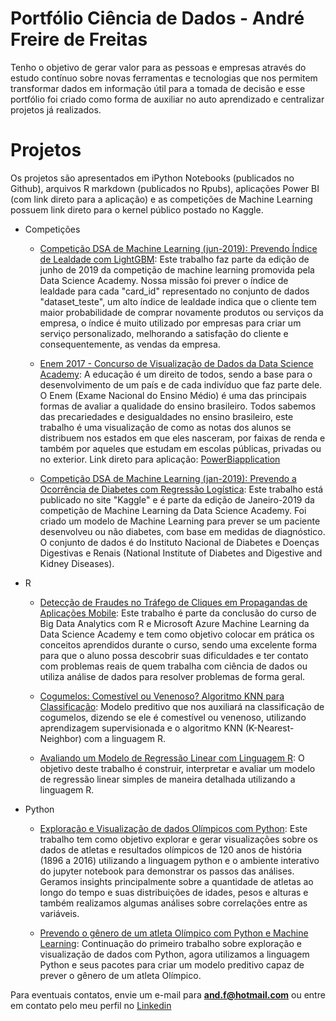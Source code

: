 # Portfólio Ciência de Dados - André Freire de Freitas
Tenho o objetivo de gerar valor para as pessoas e empresas através do estudo contínuo sobre novas ferramentas e tecnologias que nos permitem transformar dados em informação útil para a tomada de decisão e esse portfólio foi criado como forma de auxiliar no auto aprendizado e centralizar projetos já realizados.

# Projetos
Os projetos são apresentados em iPython Notebooks (publicados no Github), arquivos R markdown (publicados no Rpubs), aplicações Power BI (com link direto para a aplicação) e as competições de Machine Learning possuem link direto para o kernel público postado no Kaggle.

* Competições
   
   * [Competição DSA de Machine Learning (jun-2019): Prevendo Índice de Lealdade com LightGBM](https://www.kaggle.com/andrehofreire/prevendo-ndice-de-lealdade-com-lightgbm?scriptVersionId=16534936):
   Este trabalho faz parte da edição de junho de 2019 da competição de machine learning promovida pela Data Science Academy. Nossa missão foi prever o índice de lealdade para cada "card_id" representado no conjunto de dados "dataset_teste", um alto índice de lealdade indica que o cliente tem maior probabilidade de comprar novamente produtos ou serviços da empresa, o índice é muito utilizado por empresas para criar um serviço personalizado, melhorando a satisfação do cliente e consequentemente, as vendas da empresa.
   
   * [Enem 2017 - Concurso de Visualização de Dados da Data Science Academy](https://www.linkedin.com/feed/update/urn:li:activity:6530907061973196800/): A educação é um direito de todos, sendo a base para o desenvolvimento de um país e de cada indivíduo que faz parte dele. O Enem (Exame Nacional do Ensino Médio) é uma das principais formas de avaliar a qualidade do ensino brasileiro. Todos sabemos das precariedades e desigualdades no ensino brasileiro, este trabalho é uma visualização de como as notas dos alunos se distribuem nos estados em que eles nasceram, por faixas de renda e também por aqueles que estudam em escolas públicas, privadas ou no exterior. Link direto para aplicação: [PowerBiapplication](https://app.powerbi.com/view?r=eyJrIjoiMjVkN2IzYjgtZGY4MC00M2QyLTg5NWUtNzM1YjEzOTk3N2Q3IiwidCI6IjJiM2RmOTJlLWNkYmItNDYwZS1hYTIxLTc2YjI5N2U0ZjBkOSJ9)

   * [Competição DSA de Machine Learning (jan-2019): Prevendo a Ocorrência de Diabetes com Regressão Logística](https://www.kaggle.com/andrehofreire/prevendo-ocorr-ncia-de-diabetes-com-reg-log-stica): Este trabalho está publicado no site "Kaggle" e é parte da edição de Janeiro-2019 da competição de Machine Learning da Data Science Academy.
Foi criado um modelo de Machine Learning para prever se um paciente desenvolveu ou não diabetes, com base em medidas de diagnóstico. O conjunto de dados é do Instituto Nacional de Diabetes e Doenças Digestivas e Renais (National Institute of Diabetes and Digestive and Kidney Diseases).

* R
   * [Detecção de Fraudes no Tráfego de Cliques em Propagandas de Aplicações Mobile](http://rpubs.com/andrehofreire/TalkingData): Este trabalho é parte da conclusão do curso de Big Data Analytics com R e Microsoft Azure Machine Learning da Data Science Academy e tem como objetivo colocar em prática os conceitos aprendidos durante o curso, sendo uma excelente forma para que o aluno possa descobrir suas dificuldades e ter contato com problemas reais de quem trabalha com ciência de dados ou utiliza análise de dados para resolver problemas de forma geral.

   * [Cogumelos: Comestível ou Venenoso? Algoritmo KNN para Classificação](http://rpubs.com/andrehofreire/cogumelos): Modelo preditivo que nos auxiliará na classificação de cogumelos, dizendo se ele é comestível ou venenoso, utilizando aprendizagem supervisionada e o algoritmo KNN (K-Nearest-Neighbor) com a linguagem R. 
   
   * [Avaliando um Modelo de Regressão Linear com Linguagem R](http://rpubs.com/andrehofreire/LinearRegressionR): O objetivo deste trabalho é construir, interpretar e avaliar um modelo de regressão linear simples de maneira detalhada utilizando a linguagem R.
 
 * Python
   
   * [Exploração e Visualização de dados Olímpicos com Python](https://github.com/andrehofreire/Projeto01/blob/master/Projeto01.ipynb): Este trabalho tem como objetivo explorar e gerar visualizações sobre os dados de atletas e resultados olímpicos de 120 anos de história (1896 a 2016) utilizando a linguagem python e o ambiente interativo do jupyter notebook para demonstrar os passos das análises. Geramos insights principalmente sobre a quantidade de atletas ao longo do tempo e suas distribuições de idades, pesos e alturas e também realizamos algumas análises sobre correlações entre as variáveis.
  
   * [Prevendo o gênero de um atleta Olímpico com Python e Machine Learning](https://github.com/andrehofreire/Projeto-02/blob/master/Untitled1.ipynb): Continuação do primeiro trabalho sobre exploração e visualização de dados com Python, agora utilizamos a linguagem Python e seus pacotes para criar um modelo preditivo capaz de prever o gênero de um atleta Olímpico. 


Para eventuais contatos, envie um e-mail para **and.f@hotmail.com** ou entre em contato pelo meu perfil no [Linkedin](https://www.linkedin.com/in/andre-freire-de-freitas-23a64331/)

